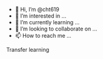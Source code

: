 - 👋 Hi, I’m @cht619
- 👀 I’m interested in ...
- 🌱 I’m currently learning ...
- 💞️ I’m looking to collaborate on ...
- 📫 How to reach me ...

Transfer learning

<!---
cht619/cht619 is a ✨ special ✨ repository because its `README.md` (this file) appears on your GitHub profile.
You can click the Preview link to take a look at your changes.
--->
